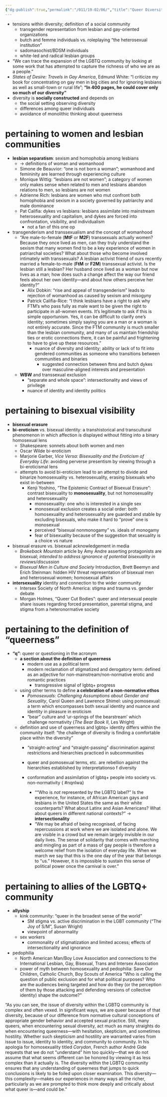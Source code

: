 ```yaml
---
{"dg-publish":true,"permalink":"/011/19-02/06/","title":"Queer Diversities","tags":["SJS310"]}
---
```


- tensions within diversity; definition of a social community
	- transgender representation from lesbian and gay-oriented organizations
	- butch and femme individuals vs. roleplaying “the heterosexual institution”
	- sadomasochist/BDSM individuals
	- white-led and radical lesbian groups
- “We can trace the expansion of the LGBTQ community by looking at some work that has attempted to capture the richness of who we are as a people.”
- _States of Desire: Travels in Gay America_, Edmund White: “I criticize my book for concentrating on gay men in big cities and for ignoring lesbians as well as small-town or rural life”; **“In 400 pages, he could cover only so much of our diversity”**
- diversity is **socially constructed** and depends on
	- the social setting observing diversity
	- differences among queer individuals
	- avoidance of monolithic thinking about queerness
# pertaining to women and lesbian communities
- **lesbian separatism**: sexism and homophobia among lesbians
	- → definitions of woman and womanhood
	- Simone de Beauvior: “one is not born a woman”; womanhood and femininity are learned through experiencing culture
	- Monique Wittig: “lesbians are not women”; a category of women only makes sense when related to men and lesbians abandon relations to men, so lesbians are not women
	- Adrienne Rich: lesbians are women who mut confront both homophobia and sexism in a society governed by patriarchy and male dominance
	- Pat Califia: dykes vs lesbians: lesbians assimilate into mainstream heterosexuality and capitalism, and dykes are forced into confrontation, visibility, and individualism
		- not a fan of this one op
- transgenderism and transsexualism and the concept of womanhood
	- “Are male-to-female (**MtF** or **M2F**) transsexuals actually women? Because they once lived as men, can they truly understand the sexism that many women find to be a key experience of women in patriarchal societies? What about those who become involved intimately with transsexuals? A lesbian activist friend of ours recently married a female-to-male (**FtM** or **F2M**) transsexual activist. Is the lesbian still a lesbian? Her husband once lived as a woman but now lives as a man; how does such a change affect the way our friend feels about her own identity—and about how others perceive her identity?”
		- Alix Dobkin: “rise and appeal of transgenderism” leads to rejection of womanhood as caused by sexism and misogyny
		- Patrick Califia-Rice: “I think lesbians have a right to ask why FTM’s who pass fully as male want to be given the right to participate in all-women events. It’s legitimate to ask if this is simple opportunism. Yes, it can be difficult to clarify one’s identity; sometimes simply saying you are a man or a woman is not entirely accurate. Since the FTM community is much smaller than the lesbian community, and many of us maintain friendship ties or erotic connections there, it can be painful and frightening to have to give up these resources.”
			- nuance of diversity and identity; ability or lack of to fit into gendered communities as someone who transitions between communities and binaries
				- suggested connection between ftms and butch dykes over masculine-aligned interests and presentation
	- **WBW** and transsexual exclusion
		- “separate and whole space”: intersectionality and views of privilege
		- nuance of identity and identity politics
# pertaining to bisexual visibility
- **bisexual erasure**
- **bi-eroticism** vs. bisexual identity: a transhistorical and transcultural phenomenon in which affection is displayed without fitting into a binary homosexual lens
	- Shakespeare: sonnets about both women and men
	- Oscar Wilde bi-eroticism
	- Marjorie Garber, *Vice Versa: Bisexuality and the Eroticism of Everyday Life*: avoiding perverse presentism by viewing through a bi-eroticismal lens
	- attempts to avoid bi-eroticism lead to an attempt to divide and binarize homosexuality vs. heterosexuality, erasing bisexuals who exist in-between
		- Kenji Yoshino, “The Epistemic Contract of Bisexual Erasure”: contrast bisexuality to **monosexuality**, but not homosexuality and heterosexuality
			- monosexuality: one who is interested in a single sex
			- monosexual exclusion creates a social order: both homosexuality and heterosexuality are guarded and stable by excluding bisexuals, who make it hard to “prove” one is monosexual
			- perceived “bisexual nonmonogamy” vs. ideals of monogamy
			- fear of bisexuality because of the suggestion that sexuality is a choice vs nature
- bisexual erasure vs. bisexual acknowledgement in media
	- *Brokeback Mountain* article by Amy Andre asserting protagonists are bisexual; *intended to address ignorance of potential bisexuality in reviews/discussion*
	- *Bisexual Men in Culture and Society* Introduction, Brett Beemyn and Erich Steinman: hidden HIV threat representation of bisexual men and heterosexual women; homosexual affairs
- **intersexuality** identity and connection to the wider community
	- Intersex Society of North America: stigma and trauma vs. gender debate
	- Morgan Holmes, “Queer Cut Bodies”: queer and intersexual people share issues regarding forced presentation, parental stigma, and stigma from a heteronormative society
# pertaining to the definition of “queerness”
- **“q”**: queer or questioning in the acronym
	- **a section about the definition of queerness**
		- modern use as a political term
		- modern reclamation of stigmatized and derogatory term: defined as an adjective for non-mainstream/non-normative erotic and romantic practices
			- transgressive signal of lgbtq+ progress
	- using other terms to define **a celebration of a non-normative ethos**
		- *Pomosexuals: Challenging Assumptions about Gender and Sexuality*, Carol Queen and Lawrence Shimel: using pomosexual: a term which encompasses both sexual identity and nuance and identity in pleasure in eroticism
		- “bear” culture and ‘ur-springs of the bearstream’ which challenge normativity (*The Bear Book II*, Les Wright)
	- definition and use of queerness and lgbtq+ identity differs within the community itself: “the challenge of diversity is finding a comfortable place within the diversity”
		- “straight-acting” and “straight-passing” discrimination against restrictions and hierarchies practiced in subcommunities
		- queer and pomosexual terms, etc. are rebellion against the hierarchies established by interpretationso f diversity
		- conformation and assimilation of lgbtq+ people into society vs. non-normativity
{ #nqnlwa}

			- ““Who is _not_ represented by the LGBTQ label?” Is the experience, for instance, of African American gays and lesbians in the United States the same as their white counterparts? What about Latinx and Asian Americans? What about queers in different national contexts?” → **intersectionality**
			- “We may be afraid of being recognised, of facing repercussions at work where we are isolated and alone. We are visible in a crowd but we remain largely invisible in our daily lives. The sense of solidarity that comes with marching and mingling as part of a mass of gay people is therefore a welcome relief from the isolation of everyday life. When we march we say that this is the one day of the year that belongs to “us.” However, it is impossible to sustain this sense of political power once the carnival is over.”
# pertaining to allies of the LGBTQ+ community
- **allyship**
	- kink community: “queer in the broadest sense of the world”
		- SM stigma vs. active discrimination in the LGBT community (“The Joy of S/M”, Susan Wright)
		- viewpoint of abnormality
	- sex workers
		- commonality of stigmatization and limited access; effects of intersectionality and ignorance
- pedophilia
	- North American Man/Boy Love Association and connections to the International Lesbian, Gay, Bisexual, Trans and Intersex Association
	- power of myth between homosexuality and pedophilia: Save Our Children, Catholic Church, Boy Scouts of America
“Who is calling the question of public exclusion and for what political purposes? Who are the audiences being targeted and how do they (or the perception of them by those attacking and defending versions of collective identity) shape the outcome?”

“As you can see, the issue of diversity within the LGBTQ community is complex and often vexed. In significant ways, we are queer because of that diversity, because of our difference from normative cultural conceptions of appropriate gender behavior and accepted sexual practice. Still, many queers, when encountering sexual diversity, act much as many straights do when encountering queerness—with hesitation, skepticism, and sometimes hostility. Whether such skepticism and hostility are warranted varies from issue to issue, identity to identity, and community to community. In his apologia for homosexuality titled _Corydon_, French author André Gide requests that we do not “understand” him too quickly—that we do not assume that what seems different can be honored by viewing it as less complex than it actually is. The diversity within the LGBTQ community ensures that any understanding of queerness that jumps to quick conclusions is likely to be foiled upon closer examination. This diversity—this complexity—makes our experiences in many ways all the richer, particularly as we are prompted to think more deeply and critically about what queer is—and could be.”